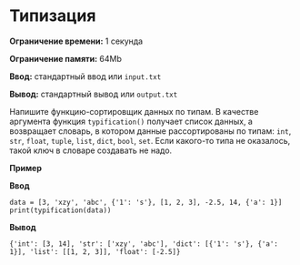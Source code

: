 # Типизация

**Ограничение времени:** 1 секунда

**Ограничение памяти:** 64Mb

**Ввод:** стандартный ввод или `input.txt`

**Вывод:** стандартный вывод или `output.txt`

Напишите функцию-сортировщик данных по типам. В качестве аргумента функция `typification()` получает список данных, а возвращает словарь, в котором данные рассортированы по типам: `int`, `str`, `float`, `tuple`, `list`, `dict`, `bool`, `set`. Если какого-то типа не оказалось, такой ключ в словаре создавать не надо.

**Пример**

**Ввод**
```
data = [3, 'xzy', 'abc', {'1': 's'}, [1, 2, 3], -2.5, 14, {'a': 1}]
print(typification(data))
```

**Вывод**
```
{'int': [3, 14], 'str': ['xzy', 'abc'], 'dict': [{'1': 's'}, {'a': 1}], 'list': [[1, 2, 3]], 'float': [-2.5]}
```
